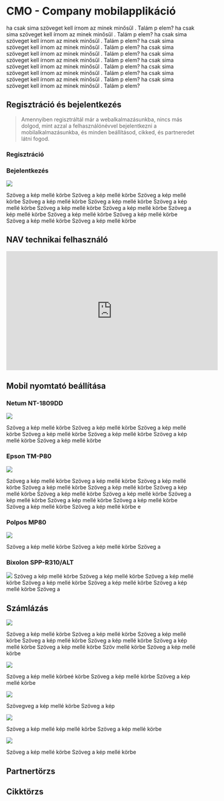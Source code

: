 # CMO - Company mobilapplikáció

<div class="main-page">

<p>ha csak sima szöveget kell írnom az minek minősűl . Talám p elem? ha csak sima szöveget kell írnom az minek minősűl . Talám p elem? ha csak sima szöveget kell írnom az minek minősűl . Talám p elem? ha csak sima szöveget kell írnom az minek minősűl . Talám p elem? ha csak sima szöveget kell írnom az minek minősűl . Talám p elem? ha csak sima szöveget kell írnom az minek minősűl . Talám p elem? ha csak sima szöveget kell írnom az minek minősűl . Talám p elem? ha csak sima szöveget kell írnom az minek minősűl . Talám p elem? ha csak sima szöveget kell írnom az minek minősűl . Talám p elem? ha csak sima szöveget kell írnom az minek minősűl . Talám p elem? </p>

## Regisztráció és bejelentkezés
> Amennyiben regisztráltál már a webalkalmazásunkba, nincs más dolgod, mint azzal a felhasználónévvel bejelentkezni a mobilalkalmazásunkba, és minden beállításod, cikked, és partneredet látni fogod.

<div class="content-block">

### Regisztráció
</div>


<div class="content-block">

### Bejelentkezés
<img class="mobil-img" src="media/mobil/0.jpg" />
<p>Szöveg a kép mellé körbe Szöveg a kép mellé körbe Szöveg a kép mellé körbe Szöveg a kép mellé körbe Szöveg a kép mellé körbe Szöveg a kép mellé körbe Szöveg a kép mellé körbe Szöveg a kép mellé körbe Szöveg a kép mellé körbe Szöveg a kép mellé körbe Szöveg a kép mellé körbe Szöveg a kép mellé körbe Szöveg a kép mellé körbe  </p>
</div>



## NAV technikai felhasználó

<iframe class="yb-video" width="560" height="315" src="https://www.youtube.com/embed/ek7ERk9cti8" frameborder="0" allow="accelerometer; autoplay; encrypted-media; gyroscope; picture-in-picture" allowfullscreen></iframe>


## Mobil nyomtató beállítása

<div class="content-block">

### Netum NT-1809DD
<img class="img-left" src="media\netum-nt-1809DD-hordozhato-nyomtato.png"/>
<p>Szöveg a kép mellé körbe Szöveg a kép mellé körbe Szöveg a kép mellé körbe Szöveg a kép mellé körbe Szöveg a kép mellé körbe Szöveg a kép mellé körbe Szöveg a kép mellé körbe </p>
</div>

<div class="content-block">

### Epson TM-P80
<img class="img-left" src="media\epson-tm-p80.png"/>
<p>Szöveg a kép mellé körbe Szöveg a kép mellé körbe Szöveg a kép mellé körbe Szöveg a kép mellé körbe Szöveg a kép mellé körbe Szöveg a kép mellé körbe Szöveg a kép mellé körbe Szöveg a kép mellé körbe Szöveg a kép mellé körbe Szöveg a kép mellé körbe Szöveg a kép mellé körbe Szöveg a kép mellé körbe Szöveg a kép mellé körbe e </p>
</div>

<div class="content-block">

### Polpos MP80
<img class="img-left" src="media\polpos-mp80.png"/>
<p>Szöveg a kép mellé körbe Szöveg a kép mellé körbe Szöveg a</p>
</div>

<div class="content-block">

### Bixolon SPP-R310/ALT
<img class="img-left" src="media\bixolon-spp-r310-szamlanyomtato.png"/>
Szöveg a kép mellé körbe Szöveg a kép mellé körbe Szöveg a kép mellé körbe Szöveg a kép mellé körbe Szöveg a kép mellé körbe Szöveg a kép mellé körbe Szöveg a
</div>

<div class="content-block">

## Számlázás
</div>

<div class="content-block">
<img class="mobil-img" src="media/mobil/2.jpg" />
<p>Szöveg a kép mellé körbe Szöveg a kép mellé körbe Szöveg a kép mellé körbe Szöveg a kép mellé körbe Szöveg a kép mellé körbe Szöveg a kép mellé körbe Szöveg a kép mellé körbe Szöv mellé körbe Szöveg a kép mellé körbe </p>
</div>

<div class="content-block">
<img class="mobil-img" src="media/mobil/3.jpg" />
<p>Szöveg a kép mellé körbeé körbe Szöveg a kép mellé körbe Szöveg a kép mellé körbe </p>
</div>

<div class="content-block">
<img class="mobil-img" src="media/mobil/4.jpg" />
<p>Szövegveg a kép mellé körbe Szöveg a kép</p>
</div>

<div class="content-block">
<img class="mobil-img" src="media/mobil/5.jpg" />
<p>Szöveg a kép mellé  kép mellé körbe Szöveg a kép mellé körbe </p>
</div>

<div class="content-block">
<img class="mobil-img" src="media/mobil/6.jpg" />
<p>Szöveg a kép mellé körbe Szöveg a kép mellé körbe </p>
</div>

<div class="content-block">

## Partnertörzs
</div>

<div class="content-block">

## Cikktörzs
</div>

</div>
